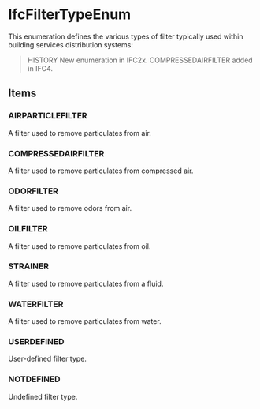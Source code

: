 # IfcFilterTypeEnum

This enumeration defines the various types of filter typically used within building services distribution systems:

> HISTORY New enumeration in IFC2x. COMPRESSEDAIRFILTER added in IFC4.

## Items

### AIRPARTICLEFILTER
A filter used to remove particulates from air.

### COMPRESSEDAIRFILTER
A filter used to remove particulates from compressed air.

### ODORFILTER
A filter used to remove odors from air.

### OILFILTER
A filter used to remove particulates from oil.

### STRAINER
A filter used to remove particulates from a fluid.

### WATERFILTER
A filter used to remove particulates from water.

### USERDEFINED
User-defined filter type.

### NOTDEFINED
Undefined filter type.
